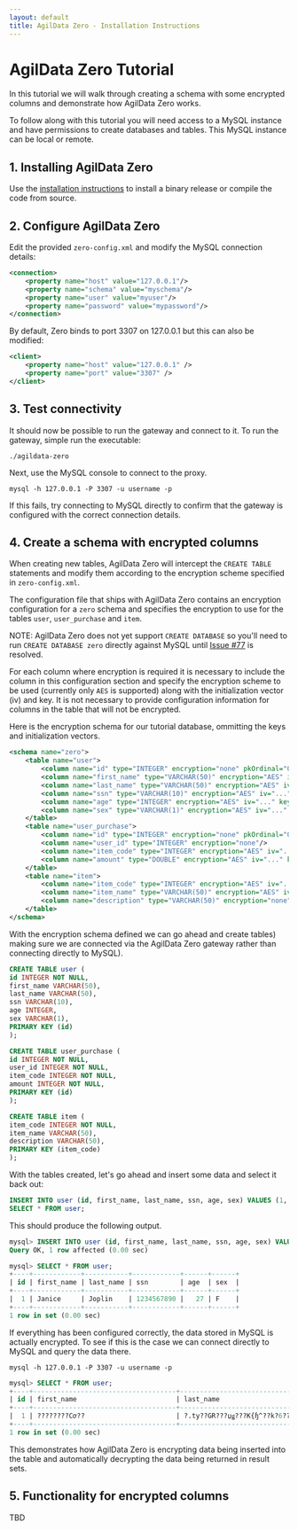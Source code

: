 ```yaml
---
layout: default
title: AgilData Zero - Installation Instructions
---
```


# AgilData Zero Tutorial

In this tutorial we will walk through creating a schema with some encrypted columns and demonstrate how AgilData Zero works.

To follow along with this tutorial you will need access to a MySQL instance and have permissions to create databases and tables. This MySQL instance can be local or remote.

## 1. Installing AgilData Zero

Use the [installation instructions](install.html) to install a binary release or compile the code from source.

## 2. Configure AgilData Zero

Edit the provided `zero-config.xml` and modify the MySQL connection details:

``` xml
<connection>
	<property name="host" value="127.0.0.1"/>
	<property name="schema" value="myschema"/>
	<property name="user" value="myuser"/>
	<property name="password" value="mypassword"/>
</connection>
```

By default, Zero binds to port 3307 on 127.0.0.1 but this can also be modified:

```xml
<client>
	<property name="host" value="127.0.0.1" />
	<property name="port" value="3307" />
</client>
```

## 3. Test connectivity

It should now be possible to run the gateway and connect to it. To run the gateway, simple run the executable:

```
./agildata-zero
```

Next, use the MySQL console to connect to the proxy.

```
mysql -h 127.0.0.1 -P 3307 -u username -p 
```

If this fails, try connecting to MySQL directly to confirm that the gateway is configured with the correct connection details.

## 4. Create a schema with encrypted columns

When creating new tables, AgilData Zero will intercept the `CREATE TABLE` statements and modify them according to the encryption scheme specified in `zero-config.xml`.

The configuration file that ships with AgilData Zero contains an encryption configuration for a `zero` schema and specifies the encryption to use for the tables `user`, `user_purchase` and `item`.

NOTE: AgilData Zero does not yet support `CREATE DATABASE` so you'll need to run `CREATE DATABASE zero` directly against MySQL until [Issue #77](https://github.com/AgilData/agildata-zero/issues/77) is resolved.

For each column where encryption is required it is necessary to include the column in this configuration section and specify the encryption scheme to be used (currently only `AES` is supported) along with the initialization vector (iv) and key. It is not necessary to provide configuration information for columns in the table that will not be encrypted.

Here is the encryption schema for our tutorial database, ommitting the keys and initialization vectors.

```xml
<schema name="zero">
	<table name="user">
		<column name="id" type="INTEGER" encryption="none" pkOrdinal="0"/>
		<column name="first_name" type="VARCHAR(50)" encryption="AES" iv="..." key="..."/>
		<column name="last_name" type="VARCHAR(50)" encryption="AES" iv="..." key="..."/>
		<column name="ssn" type="VARCHAR(10)" encryption="AES" iv="..." key="..."/>
		<column name="age" type="INTEGER" encryption="AES" iv="..." key="..."/>
		<column name="sex" type="VARCHAR(1)" encryption="AES" iv="..." key="..."/>
	</table>
	<table name="user_purchase">
		<column name="id" type="INTEGER" encryption="none" pkOrdinal="0"/>	
		<column name="user_id" type="INTEGER" encryption="none"/>
		<column name="item_code" type="INTEGER" encryption="AES" iv="..." key="..."/>
		<column name="amount" type="DOUBLE" encryption="AES" iv="..." key="..."/>
	</table>
	<table name="item">
		<column name="item_code" type="INTEGER" encryption="AES" iv="..." key="..."/>
		<column name="item_name" type="VARCHAR(50)" encryption="AES" iv="..." key="..."/>
        <column name="description" type="VARCHAR(50)" encryption="none"/>
	</table>
</schema>
```

With the encryption schema defined we can go ahead and create tables) making sure we are connected via the AgilData Zero gateway rather than connecting directly to MySQL).

```sql
CREATE TABLE user (
id INTEGER NOT NULL,
first_name VARCHAR(50),
last_name VARCHAR(50),
ssn VARCHAR(10),
age INTEGER,
sex VARCHAR(1),
PRIMARY KEY (id)
);

CREATE TABLE user_purchase (
id INTEGER NOT NULL,
user_id INTEGER NOT NULL,
item_code INTEGER NOT NULL,
amount INTEGER NOT NULL,
PRIMARY KEY (id)
);

CREATE TABLE item (
item_code INTEGER NOT NULL,
item_name VARCHAR(50),
description VARCHAR(50),
PRIMARY KEY (item_code)
);
```

With the tables created, let's go ahead and insert some data and select it back out:

```sql
INSERT INTO user (id, first_name, last_name, ssn, age, sex) VALUES (1, 'Janice', 'Joplin', '1234567890', 27, 'F');
SELECT * FROM user;
```

This should produce the following output.

```sql
mysql> INSERT INTO user (id, first_name, last_name, ssn, age, sex) VALUES (1, 'Janice', 'Joplin', '1234567890', 27, 'F');
Query OK, 1 row affected (0.00 sec)

mysql> SELECT * FROM user;
+----+------------+-----------+------------+------+------+
| id | first_name | last_name | ssn        | age  | sex  |
+----+------------+-----------+------------+------+------+
|  1 | Janice     | Joplin    | 1234567890 |   27 | F    |
+----+------------+-----------+------------+------+------+
1 row in set (0.00 sec)
```

If everything has been configured correctly, the data stored in MySQL is actually encrypted. To see if this is the case we can connect directly to MySQL and query the data there.

```
mysql -h 127.0.0.1 -P 3307 -u username -p 
```

```sql
mysql> SELECT * FROM user;
+----+------------------------------------+------------------------------------+----------------------------------------+--------------------------------------+-------------------------------+
| id | first_name                         | last_name                          | ssn                                    | age                                  | sex                           |
+----+------------------------------------+------------------------------------+----------------------------------------+--------------------------------------+-------------------------------+
|  1 | ????????Cơ??                       | ?.ty??GR???џǥ???K{ɧ^??k?6????      | ?.ty??GR??!?=?-]??)?&                  | ??X                                  | ?.ty??GR??g?@T?v???ƭ?\r?o     |
+----+------------------------------------+------------------------------------+----------------------------------------+--------------------------------------+-------------------------------+
1 row in set (0.00 sec)
```

This demonstrates how AgilData Zero is encrypting data being inserted into the table and automatically decrypting the data being returned in result sets.

## 5. Functionality for encrypted columns

TBD





